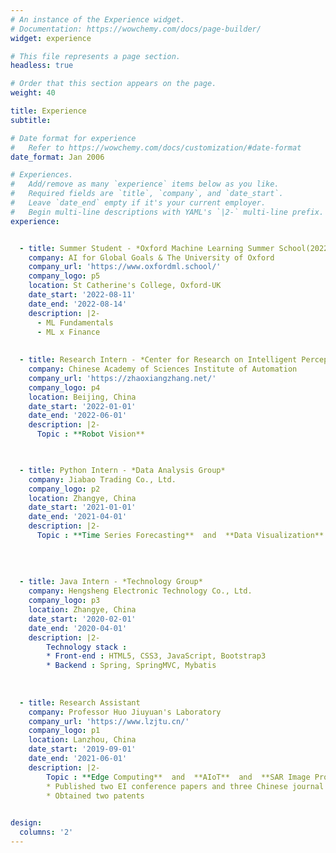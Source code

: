 ```yaml
---
# An instance of the Experience widget.
# Documentation: https://wowchemy.com/docs/page-builder/
widget: experience

# This file represents a page section.
headless: true

# Order that this section appears on the page.
weight: 40

title: Experience
subtitle:

# Date format for experience
#   Refer to https://wowchemy.com/docs/customization/#date-format
date_format: Jan 2006

# Experiences.
#   Add/remove as many `experience` items below as you like.
#   Required fields are `title`, `company`, and `date_start`.
#   Leave `date_end` empty if it's your current employer.
#   Begin multi-line descriptions with YAML's `|2-` multi-line prefix.
experience:


  - title: Summer Student - *Oxford Machine Learning Summer School(2022)*
    company: AI for Global Goals & The University of Oxford
    company_url: 'https://www.oxfordml.school/'
    company_logo: p5
    location: St Catherine's College, Oxford-UK 
    date_start: '2022-08-11'
    date_end: '2022-08-14'
    description: |2-
      - ML Fundamentals
      - ML x Finance
      
      
  - title: Research Intern - *Center for Research on Intelligent Perception and Computing*
    company: Chinese Academy of Sciences Institute of Automation
    company_url: 'https://zhaoxiangzhang.net/'
    company_logo: p4
    location: Beijing, China
    date_start: '2022-01-01'
    date_end: '2022-06-01'
    description: |2-
      Topic : **Robot Vision**
    


  - title: Python Intern - *Data Analysis Group*
    company: Jiabao Trading Co., Ltd.
    company_logo: p2
    location: Zhangye, China
    date_start: '2021-01-01'
    date_end: '2021-04-01'
    description: |2-
      Topic : **Time Series Forecasting**  and  **Data Visualization**
    
  
       
        
  - title: Java Intern - *Technology Group*
    company: Hengsheng Electronic Technology Co., Ltd. 
    company_logo: p3
    location: Zhangye, China
    date_start: '2020-02-01'
    date_end: '2020-04-01'
    description: |2-
        Technology stack :     
        * Front-end : HTML5, CSS3, JavaScript, Bootstrap3
        * Backend : Spring, SpringMVC, Mybatis
   
        
        
  - title: Research Assistant
    company: Professor Huo Jiuyuan's Laboratory
    company_url: 'https://www.lzjtu.cn/'
    company_logo: p1
    location: Lanzhou, China
    date_start: '2019-09-01'
    date_end: '2021-06-01'
    description: |2-
        Topic : **Edge Computing**  and  **AIoT**  and  **SAR Image Processing**        
        * Published two EI conference papers and three Chinese journal papers
        * Obtained two patents

  
design:
  columns: '2'
---
```

